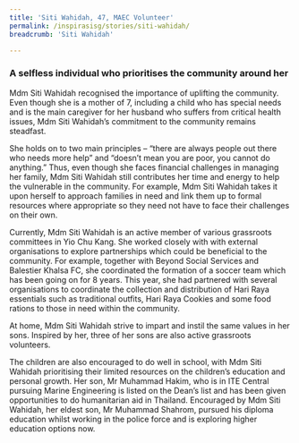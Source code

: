 ```yaml
---
title: 'Siti Wahidah, 47, MAEC Volunteer'
permalink: /inspirasisg/stories/siti-wahidah/
breadcrumb: 'Siti Wahidah'

---
```



### **A selfless individual who prioritises the community around her**

Mdm Siti Wahidah recognised the importance of uplifting the community. Even though she is a mother of 7, including a child who has special needs and is the main caregiver for her husband who suffers from critical health issues, Mdm Siti Wahidah’s commitment to the community remains steadfast. 

She holds on to two main principles – “there are always people out there who needs more help” and “doesn’t mean you are poor, you cannot do anything.” Thus, even though she faces financial challenges in managing her family, Mdm Siti Wahidah still contributes her time and energy to help the vulnerable in the community. For example, Mdm Siti Wahidah takes it upon herself to approach families in need and link them up to formal resources where appropriate so they need not have to face their challenges on their own. 

Currently, Mdm Siti Wahidah is an active member of various grassroots committees in Yio Chu Kang. She worked closely with with external organisations to explore partnerships which could be beneficial to the community. For example, together with Beyond Social Services and Balestier Khalsa FC, she coordinated the formation of a soccer team which has been going on for 8 years. This year, she had partnered with several organisations to coordinate the collection and distribution of Hari Raya essentials such as traditional outfits, Hari Raya Cookies and some food rations to those in need within the community. 

At home, Mdm Siti Wahidah strive to impart and instil the same values in her sons. Inspired by her, three of her sons are also active grassroots volunteers.

The children are also encouraged to do well in school, with Mdm Siti Wahidah prioritising their limited resources on the children’s education and personal growth. Her son, Mr Muhammad Hakim, who is in ITE Central pursuing Marine Engineering is listed on the Dean’s list and has been given opportunities to do humanitarian aid in Thailand.  Encouraged by Mdm Siti Wahidah, her eldest son, Mr Muhammad Shahrom, pursued his diploma education whilst working in the police force and is exploring higher education options now. 
